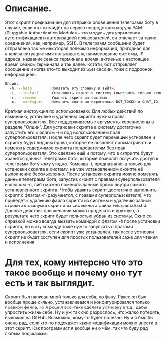 # Описание.
Этот скрипт предназначен для отправки оповещения телеграмм боту в случае, если кто-то зайдёт на сервер посредством модуля PAM (Pluggable Authentication Modules - это модуль для управления аутентификацией и авторизацией пользователей, он отвечает за такие соединения, как, например, SSH). В телеграмм сообщении будет отправлена так же некоторая полезная информация, пригодная для анализа ситуации: имя пользователя, наименование системы, IP адреса, название сеанса терминала, время, активные в настоящее время сеансы терминала и так далее.
Кстати, бот отправляет сообщение и когда кто-то выходит из SSH сессии, тоже с подробной информацией.
```sh
Опции:
  -h, --help         Показать эту справку и выйти.
  -i, --install      Установить скрипт в систему (выполнять только если скрипт ещё не устновлен).
  -r, --remove       Удалить скрипт из системы.
  -c, --configure    Изменить значения переменных BOT_TOKEN и CHAT_ID, чтобы подключить скрипт к другому боту.
```
Краткая инструкция по использованию:
	Для любых действий по измнению, установке и удалению скрипта нужны права суперпользователя. Все поддерживаемые аргументы перечислены в разделе "Опции".
	Для установки скрипта в систему достаточно запустить его с флагом -i и под использованием прав суперпользователя. После чего скрипт будет перемещён устновлен и скрипту будут выданы права, которые не позволят просматривать и изменять содержимое скрипта пользователям без прав суперпользователя. Это сделано ещё и потому, что в скприпте будут хранится данные Телеграмм бота, которые позволят получить доступ к телеграмм боту кому угодно.
 Команда -i, предназначена только для установки скрипта в систему, на уже установленном скрипте её выполнение бессмысленно. После установки скрипта можно поменять данные телеграмм бота, запустив скрипт с правами суперпользователя и ключом -c, либо можно поменять данные прямо внутри самого установленного скрипта.
	Чтобы удалить скрипт достаточно выполнить скрипт с флагом -r (разумеется, с правами суперпользователя), что приведёт к удалению файла скрипта из системы и удалению записи строки автозапуска скрипта из системного файла /etc/pam.d/sshd. Данные действия при желании можно проделать и вручную, в результате чего скрипт будет полностью убран из системы.
	Окно со справкой можно всегда вызвать командой с флагом -h после установки скрипта, но и эту команду тоже нужно запускать с правами суперпользователя, если скрипт уже установлен, так после устновки скрипт не будет доступен для простых пользователей даже для чтения и исполнения.

# Для тех, кому интерсно что это такое вообще и почему оно тут есть и так выглядит.
 Скрипт был написан мной только для себя, по фану. Ранее он был вообще проще сильно, устанавливался и конфигурировался только правкой файла, но я решил всё-таки сделать устновку и т.д., дабы упростить жизнь себе. Ну и уж так оно разрослось, что жалко потерять, выложил на GitHub. Возможно, кому-то будет полезно. Ну и я был бы очень рад, если кто-то подскажет какие модификации можно внести в этот скрипт. Как программист я вообще ни о чём, так что буду рад любым подсказкам.
